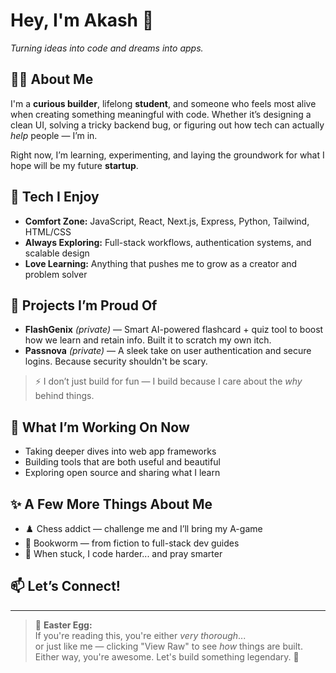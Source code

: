 # Hey, I'm Akash 👋  
*Turning ideas into code and dreams into apps.*

## 👨‍💻 About Me
I'm a **curious builder**, lifelong **student**, and someone who feels most alive when creating something meaningful with code. Whether it’s designing a clean UI, solving a tricky backend bug, or figuring out how tech can actually *help* people — I’m in.  

Right now, I’m learning, experimenting, and laying the groundwork for what I hope will be my future **startup**.

## 🚀 Tech I Enjoy
- **Comfort Zone:** JavaScript, React, Next.js, Express, Python, Tailwind, HTML/CSS  
- **Always Exploring:** Full-stack workflows, authentication systems, and scalable design  
- **Love Learning:** Anything that pushes me to grow as a creator and problem solver  

## 🌟 Projects I’m Proud Of
- **FlashGenix** *(private)* — Smart AI-powered flashcard + quiz tool to boost how we learn and retain info. Built it to scratch my own itch.  
- **Passnova** *(private)* — A sleek take on user authentication and secure logins. Because security shouldn't be scary.

> ⚡ I don’t just build for fun — I build because I care about the *why* behind things.

## 🔧 What I’m Working On Now
- Taking deeper dives into web app frameworks  
- Building tools that are both useful and beautiful  
- Exploring open source and sharing what I learn  

## ✨ A Few More Things About Me
- ♟️ Chess addict — challenge me and I’ll bring my A-game  
- 📖 Bookworm — from fiction to full-stack dev guides  
- 🛐 When stuck, I code harder... and pray smarter

## 📫 Let’s Connect!
<!-- Socials coming soon — working on it! -->

---

> 💬 **Easter Egg:**  
> If you're reading this, you're either *very thorough*...  
> or just like me — clicking "View Raw" to see *how* things are built.  
> Either way, you're awesome. Let's build something legendary. 🚀
